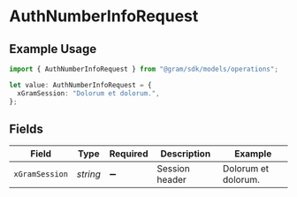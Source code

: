 # AuthNumberInfoRequest

## Example Usage

```typescript
import { AuthNumberInfoRequest } from "@gram/sdk/models/operations";

let value: AuthNumberInfoRequest = {
  xGramSession: "Dolorum et dolorum.",
};
```

## Fields

| Field               | Type                | Required            | Description         | Example             |
| ------------------- | ------------------- | ------------------- | ------------------- | ------------------- |
| `xGramSession`      | *string*            | :heavy_minus_sign:  | Session header      | Dolorum et dolorum. |